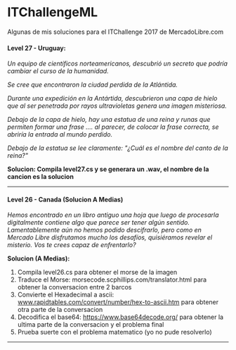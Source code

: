 # ITChallengeML
Algunas de mis soluciones para el ITChallenge 2017 de MercadoLibre.com

#### Level 27 - Uruguay:
_Un equipo de científicos norteamericanos, descubrió un secreto que podría cambiar el curso de la humanidad._

_Se cree que encontraron la ciudad perdida de la Atlántida._

_Durante una expedición en la Antártida, descubrieron una capa de hielo que al ser penetrada por rayos ultravioletas genera una imagen misteriosa._

_Debajo de la capa de hielo, hay una estatua de una reina y runas que permiten formar una frase .... al parecer, de colocar la frase correcta, se abriría la entrada al mundo perdido._

_Debajo de la estatua se lee claramente: "¿Cuál es el nombre del canto de la reina?"_

**Solucion: Compila level27.cs y se generara un .wav, el nombre de la cancion es la solucion**

------------------------------------------------------------------------------------------------------------------

#### Level 26 - Canada (Solucion A Medias)

_Hemos encontrado en un libro antiguo una hoja que luego de procesarla digitalmente contiene algo que parece ser tener algún sentido._
_Lamentablemente aún no hemos podido descifrarlo, pero como en Mercado Libre disfrutamos mucho los desafíos, quisiéramos revelar el misterio. Vos te crees capaz de enfrentarlo?_

**Solucion (A Medias):** 
1. Compila level26.cs para obtener el morse de la imagen
2. Traduce el Morse: morsecode.scphillips.com/translator.html para obtener la conversacion entre 2 barcos
3. Convierte el Hexadecimal a ascii: www.rapidtables.com/convert/number/hex-to-ascii.htm para obtener otra parte de la conversacion
4. Decodifica el base64: https://www.base64decode.org/ para obtener la ultima parte de la conversacion y el problema final
5. Prueba suerte con el problema matematico (yo no pude resolverlo)

------------------------------------------------------------------------------------------------------------------
